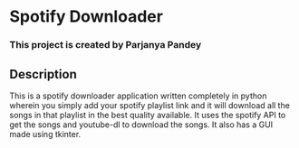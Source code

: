 # Spotify Downloader
### This project is created by Parjanya Pandey
## Description
This is a spotify downloader application written completely in python wherein you simply add your spotify playlist link and it will download all the songs in that playlist in the best quality available. It uses the spotify API to get the songs and youtube-dl to download the songs. It also has a GUI made using tkinter.
